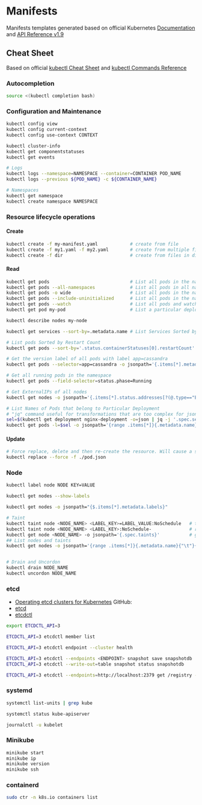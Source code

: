 # Manifests

Manifests templates generated based on official Kubernetes [Documentation](https://kubernetes.io/docs/) 
and [API Reference v1.9](https://kubernetes.io/docs/reference/generated/kubernetes-api/v1.9/)


## Cheat Sheet
Based on official [kubectl Cheat Sheet](https://kubernetes.io/docs/reference/kubectl/cheatsheet/)
and [kubectl Commands Reference](https://kubernetes.io/docs/reference/generated/kubectl/kubectl-commands)

### Autocompletion
```bash
source <(kubectl completion bash)
```

### Configuration and Maintenance
```bash
kubectl config view
kubectl config current-context
kubectl config use-context CONTEXT

kubectl cluster-info
kubectl get componentstatuses
kubectl get events

# Logs
kubectl logs --namespace=NAMESPACE --container=CONTAINER POD_NAME
kubectl logs --previous ${POD_NAME} -c ${CONTAINER_NAME}

# Namespaces
kubectl get namespace
kubectl create namespace NAMESPACE
```

### Resource lifecycle operations

#### Create
```bash
kubectl create -f my-manifest.yaml            # create from file
kubectl create -f my1.yaml -f my2.yaml        # create from multiple files
kubectl create -f dir                         # create from files in dir
```

#### Read
```bash
kubectl get pods                              # List all pods in the namespace
kubectl get pods --all-namespaces             # List all pods in all namespaces
kubectl get pods -o wide                      # List all pods in the namespace, with more details
kubectl get pods --include-uninitialized      # List all pods in the namespace, including uninitialized ones
kubectl get pods --watch                      # List all pods and watch changes
kubectl get pod my-pod                        # List a particular deployment

kubectl describe nodes my-node

kubectl get services --sort-by=.metadata.name # List Services Sorted by Name

# List pods Sorted by Restart Count
kubectl get pods --sort-by='.status.containerStatuses[0].restartCount'

# Get the version label of all pods with label app=cassandra
kubectl get pods --selector=app=cassandra -o jsonpath='{.items[*].metadata.labels.version}'

# Get all running pods in the namespace
kubectl get pods --field-selector=status.phase=Running

# Get ExternalIPs of all nodes
kubectl get nodes -o jsonpath='{.items[*].status.addresses[?(@.type=="ExternalIP")].address}'

# List Names of Pods that belong to Particular Deployment
# "jq" command useful for transformations that are too complex for jsonpath, it can be found at https://stedolan.github.io/jq/
sel=$(kubectl get deployment nginx-deployment -o=json | jq -j '.spec.selector.matchLabels | to_entries | map([.key,.value] | join("=")) | join(",")')
kubectl get pods -l=$sel -o jsonpath='{range .items[*]}{.metadata.name}{"\n"}{end}'
```
#### Update
```bash
# Force replace, delete and then re-create the resource. Will cause a service outage.
kubectl replace --force -f ./pod.json
```

### Node
```bash
kubectl label node NODE KEY=VALUE

kubectl get nodes --show-labels

kubectl get nodes -o jsonpath="{$.items[*].metadata.labels}"

# Taint
kubectl taint node <NODE_NAME> <LABEL_KEY>=LABEL_VALUE:NoSchedule   # taint node
kubectl taint node <NODE_NAME> <LABEL_KEY>:NoSchedule-              # remove taint
kubectl get node <NODE_NAME> -o jsonpath='{.spec.taints}'           # get node taints
## List nodes and taints
kubectl get nodes -o jsonpath='{range .items[*]}{.metadata.name}{"\t"}{.spec.taints}{"\n"}{end}'


# Drain and Uncordon
kubectl drain NODE_NAME
kubectl uncordon NODE_NAME
```

### etcd
* [Operating etcd clusters for Kubernetes](https://kubernetes.io/docs/tasks/administer-cluster/configure-upgrade-etcd/)
GitHub:
* [etcd](https://github.com/coreos/etcd)
* [etcdctl](https://github.com/coreos/etcd/tree/master/etcdctl#etcdctl)

```bash
export ETCDCTL_API=3

ETCDCTL_API=3 etcdctl member list

ETCDCTL_API=3 etcdctl endpoint --cluster health

ETCDCTL_API=3 etcdctl --endpoints <ENDPOINT> snapshot save snapshotdb
ETCDCTL_API=3 etcdctl --write-out=table snapshot status snapshotdb

ETCDCTL_API=3 etcdctl --endpoints=http://localhost:2379 get /registry --keys-only --prefix
```

### systemd

```bash
systemctl list-units | grep kube

systemctl status kube-apiserver

journalctl -u kubelet
```

### Minikube
```bash
minikube start
minikube ip
minikube version
minikube ssh
```

### containerd
```bash
sudo ctr -n k8s.io containers list
```
